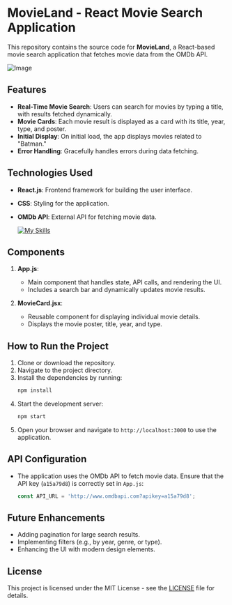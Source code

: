# MovieLand - React Movie Search Application

This repository contains the source code for **MovieLand**, a React-based movie search application that fetches movie data from the OMDb API.

![Image](https://github.com/user-attachments/assets/12083437-42f2-4fc3-a964-90ea58a581c7)

## Features
- **Real-Time Movie Search**: Users can search for movies by typing a title, with results fetched dynamically.
- **Movie Cards**: Each movie result is displayed as a card with its title, year, type, and poster.
- **Initial Display**: On initial load, the app displays movies related to "Batman."
- **Error Handling**: Gracefully handles errors during data fetching.

## Technologies Used
- **React.js**: Frontend framework for building the user interface.
- **CSS**: Styling for the application.
- **OMDb API**: External API for fetching movie data.

  [![My Skills](https://skillicons.dev/icons?i=react,css)](https://skillicons.dev)

## Components
1. **App.js**:
   - Main component that handles state, API calls, and rendering the UI.
   - Includes a search bar and dynamically updates movie results.

2. **MovieCard.jsx**:
   - Reusable component for displaying individual movie details.
   - Displays the movie poster, title, year, and type.

## How to Run the Project
1. Clone or download the repository.
2. Navigate to the project directory.
3. Install the dependencies by running:
   ```bash
   npm install
   ```
4. Start the development server:
   ```bash
   npm start
   ```
5. Open your browser and navigate to `http://localhost:3000` to use the application.

## API Configuration
- The application uses the OMDb API to fetch movie data. Ensure that the API key (`a15a79d8`) is correctly set in `App.js`:
  ```javascript
  const API_URL = 'http://www.omdbapi.com?apikey=a15a79d8';
  ```

## Future Enhancements
- Adding pagination for large search results.
- Implementing filters (e.g., by year, genre, or type).
- Enhancing the UI with modern design elements.

## License
This project is licensed under the MIT License - see the [LICENSE](LICENSE) file for details.

